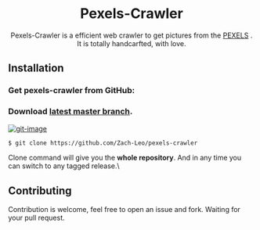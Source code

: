 <h1 align="center">Pexels-Crawler</h1>
<p align="center">Pexels-Crawler is a efficient web crawler to get pictures from the <a href="https://www.pexels.com/">PEXELS</a> . It is totally handcarfted, with love.</p>

## Installation

### Get pexels-crawler from GitHub:

### Download [latest master branch][download-latest-url].

   [![git-image]][git-url]

   ```sh
   $ git clone https://github.com/Zach-Leo/pexels-crawler
   ```

   Clone command will give you the **whole repository**. And in any time you can switch to any tagged release.\


## Contributing

Contribution is welcome, feel free to open an issue and fork. Waiting for your pull request.

[git-image]: https://img.shields.io/badge/install%20with%20-git-blue.svg
[curl-tar-image]: https://img.shields.io/badge/install%20with%20-curl%20%7C%20tar-blue.svg
[curl-tar-wget-image]: https://img.shields.io/badge/install%20with%20-curl%20%7C%20tar%20%7C%20wget-blue.svg
[git-url]: http://lmgtfy.com/?q=linux+git+install
[curl-tar-url]: http://lmgtfy.com/?q=linux+curl+tar+install
[curl-tar-wget-url]: http://lmgtfy.com/?q=linux+curl+tar+wget+install

[download-latest-url]: https://github.com/Zach-Leo/pexels-crawler.git

